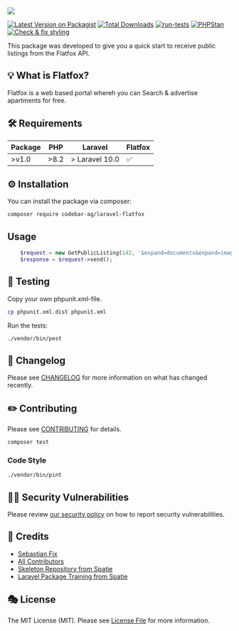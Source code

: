 <img src="https://banners.beyondco.de/Laravel%20Flatfox.png?theme=light&packageManager=composer+require&packageName=codebar-ag%2Flaravel-flatfox&pattern=circuitBoard&style=style_2&description=A+Laravel+Flatfox+integration+to+receive+public+listings.&md=1&showWatermark=1&fontSize=150px&images=home&widths=500&heights=500">

[![Latest Version on Packagist](https://img.shields.io/packagist/v/codebar-ag/laravel-flatfox.svg?style=flat-square)](https://packagist.org/packages/codebar-ag/laravel-flatfox)
[![Total Downloads](https://img.shields.io/packagist/dt/codebar-ag/laravel-flatfox.svg?style=flat-square)](https://packagist.org/packages/codebar-ag/laravel-flatfox)
[![run-tests](https://github.com/codebar-ag/laravel-flatfox/actions/workflows/run-tests.yml/badge.svg)](https://github.com/codebar-ag/laravel-flatfox/actions/workflows/run-tests.yml)
[![PHPStan](https://github.com/codebar-ag/laravel-flatfox/actions/workflows/phpstan.yml/badge.svg)](https://github.com/codebar-ag/laravel-flatfox/actions/workflows/phpstan.yml)
[![Check & fix styling](https://github.com/codebar-ag/laravel-flatfox/actions/workflows/php-cs-fixer.yml/badge.svg)](https://github.com/codebar-ag/laravel-flatfox/actions/workflows/php-cs-fixer.yml)

This package was developed to give you a quick start to receive public listings from the Flatfox API.

## 💡 What is Flatfox?

Flatfox is a web based portal whereh you can Search & advertise apartments for free.

## 🛠 Requirements

| Package 	 | PHP 	  | Laravel 	        | Flatfox 	 |
|-----------|--------|------------------|-----------|
| >v1.0     | >8.2   | > Laravel 10.0   | ✅         |

## ⚙️ Installation

You can install the package via composer:

```bash
composer require codebar-ag/laravel-flatfox
```

## Usage

```php
    $request = new GetPublicListing(142, '&expand=documents&expand=images');
    $response = $request->send();
```

## 🚧 Testing

Copy your own phpunit.xml-file.

```bash
cp phpunit.xml.dist phpunit.xml
```

Run the tests:

```bash
./vendor/bin/pest
```

## 📝 Changelog

Please see [CHANGELOG](CHANGELOG.md) for more information on what has changed recently.

## ✏️ Contributing

Please see [CONTRIBUTING](.github/CONTRIBUTING.md) for details.

```bash
composer test
```

### Code Style

```bash
./vendor/bin/pint
```

## 🧑‍💻 Security Vulnerabilities

Please review [our security policy](.github/SECURITY.md) on how to report security vulnerabilities.

## 🙏 Credits

- [Sebastian Fix](https://github.com/StanBarrows)
- [All Contributors](../../contributors)
- [Skeleton Repository from Spatie](https://github.com/spatie/package-skeleton-laravel)
- [Laravel Package Training from Spatie](https://spatie.be/videos/laravel-package-training)

## 🎭 License

The MIT License (MIT). Please see [License File](LICENSE.md) for more information.
